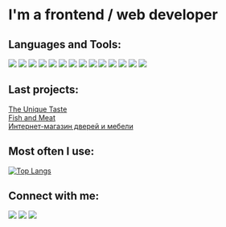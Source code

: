 # I'm a frontend / web developer

## Languages and Tools:

<img src="https://img.shields.io/badge/html-fff?style=for-the-badge&logo=HTML5&logoColor=FF4500"/> <img src="https://img.shields.io/badge/CSS3-fff?style=for-the-badge&logo=HTML5&logoColor=2965f1"/> <img src="https://img.shields.io/badge/Sass-fff?style=for-the-badge&logo=Sass&logoColor=cd6799"/> <img src="https://img.shields.io/badge/Bootstrap-fff?style=for-the-badge&logo=Bootstrap&logoColor=4B0082"/> <img src="https://img.shields.io/badge/JavaScript-fff?style=for-the-badge&logo=JavaScript&logoColor=FFA500"/> <img src="https://img.shields.io/badge/gulp-fff?style=for-the-badge&logo=gulp&logoColor=DC143C"/> <img src="https://img.shields.io/badge/webpack-fff?style=for-the-badge&logo=webpack&logoColor=8ED5FA"/> <img src="https://img.shields.io/badge/react-fff?style=for-the-badge&logo=react&logoColor=61DBFB"/> <img src="https://img.shields.io/badge/git-fff?style=for-the-badge&logo=git&logoColor=E2C00"/> <img src="https://img.shields.io/badge/github-fff?style=for-the-badge&logo=github&logoColor=000"/> <img src="https://img.shields.io/badge/php-fff?style=for-the-badge&logo=php&logoColor=232531"/> <img src="https://img.shields.io/badge/wordpress-fff?style=for-the-badge&logo=wordpress&logoColor=000"/> <img src="https://img.shields.io/badge/phpMyAdmin-fff?style=for-the-badge&logo=phpMyAdmin&logoColor=FF8C00"/> <img src="https://img.shields.io/badge/Trello-fff?style=for-the-badge&logo=Trello&logoColor=0079bf"/>

## Last projects:

[The Unique Taste](http://vitalyreutsky.github.io/Unique/)
<br/>
[Fish and Meat](https://ajdadona.com/)
<br/>
[Интернет-магазин дверей и мебели](https://biport.ge/)

## Most often I use:
[![Top Langs](https://github-readme-stats.vercel.app/api/top-langs/?username=vitalyreutsky&layout=compact)](https://github.com/anuraghazra/github-readme-stats)

## Connect with me:

[<img src="https://img.shields.io/badge/telegram-fff?style=for-the-badge&logo=telegram&logoColor=0088CC"/>](https://t.me/vreutsky) [<img src="https://img.shields.io/badge/Linkedin-fff?style=for-the-badge&logo=linkedin&logoColor=0088CC"/>](https://www.linkedin.com/in/vitaly-reutsky-a1b953209/) [<img src="https://img.shields.io/badge/Instagram-fff?style=for-the-badge&logo=Instagram&logoColor=#E4405F"/>](https://www.instagram.com/vreutsky/)
